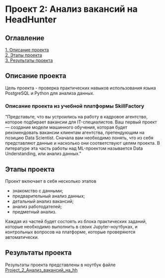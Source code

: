 # Проект 2: Анализ вакансий на HeadHunter
## Оглавление
[1. Описание проекта](https://github.com/banzarkhan/sf_data_science/tree/main/Projects/project_2/README.md#Описание-проекта)  
[2. Этапы проекта](https://github.com/banzarkhan/sf_data_science/tree/main/Projects/project_2/README.md#Этапы-проекта)  
[3. Результаты проекта](https://github.com/banzarkhan/sf_data_science/tree/main/Projects/project_2/README.md#Результаты-проекта)

## Описание проекта
Цель проекта - проверка практических навыков использования языка PostgreSQL и Python для анализа данных.

### Описание проекта из учебной платформы SkillFactory
"Представьте, что вы устроились на работу в кадровое агентство, которое подбирает вакансии для IT-специалистов. Ваш первый проект — создание модели машинного обучения, которая будет рекомендовать вакансии клиентам агентства, претендующим на позицию Data Scientist. Сначала вам необходимо понять, что из себя представляют данные и насколько они соответствуют целям проекта. В литературе эта часть работы над ML-проектом называется Data Understanding, или анализ данных."

## Этапы проекта
Проект включает в себя несколько этапов
* знакомство с данными;
* предварительный анализ данных;
* детальный анализ вакансий;
* анализ работодателей;
* предметный анализ.

Каждая из частей будет состоять из блока практических заданий, которые необходимо выполнить в своих Jupyter-ноутбуках, и контрольных вопросов на платформе, которые проверяются автоматически.

## Результаты проекта
Результаты проекта представлены в ноутбук файле [Project_2_Анализ_вакансий_на_hh](https://github.com/banzarkhan/sf_data_science/blob/main/Projects/project_2/Project_2_Анализ_вакансий_на_hh.ipynb)